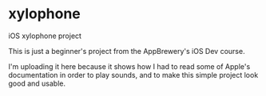 # xylophone
iOS xylophone project

This is just a beginner's project from the AppBrewery's iOS Dev course.

I'm uploading it here because it shows how I had to read some of Apple's documentation in order to play sounds, and to make this simple project look good and usable.
